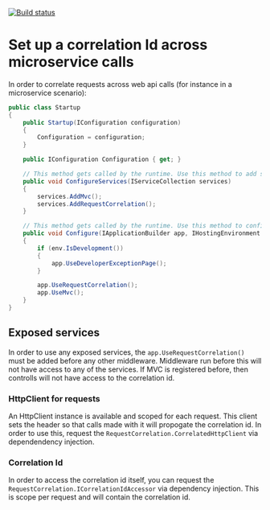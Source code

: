 [![Build status](https://ci.appveyor.com/api/projects/status/2tbyw33lchgke9sm/branch/master?svg=true)](https://ci.appveyor.com/project/twsouthwick/servicerequestidtracker/branch/master)

# Set up a correlation Id across microservice calls

In order to correlate requests across web api calls (for instance in a microservice scenario):

```csharp
public class Startup
{
    public Startup(IConfiguration configuration)
    {
        Configuration = configuration;
    }

    public IConfiguration Configuration { get; }

    // This method gets called by the runtime. Use this method to add services to the container.
    public void ConfigureServices(IServiceCollection services)
    {
        services.AddMvc();
        services.AddRequestCorrelation();
    }

    // This method gets called by the runtime. Use this method to configure the HTTP request pipeline.
    public void Configure(IApplicationBuilder app, IHostingEnvironment env)
    {
        if (env.IsDevelopment())
        {
            app.UseDeveloperExceptionPage();
        }

        app.UseRequestCorrelation();
        app.UseMvc();
    }
}
```

## Exposed services

In order to use any exposed services, the `app.UseRequestCorrelation()` must be added before any other middleware. Middleware
run before this will not have access to any of the services. If MVC is registered before, then controlls will not have access
to the correlation id.

### HttpClient for requests
An HttpClient instance is available and scoped for each request. This client sets the header so that calls made with it will
propogate the correlation id. In order to use this, request the `RequestCorrelation.CorrelatedHttpClient` via dependendency
injection.

### Correlation Id
In order to access the correlation id itself, you can request the `RequestCorrelation.ICorrelationIdAccessor` via dependency 
injection. This is scope per request and will contain the correlation id.
